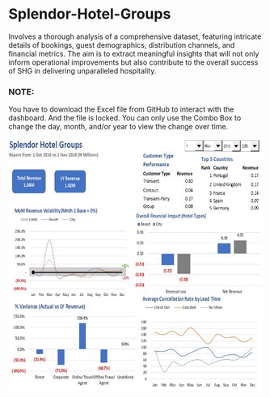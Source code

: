 # Splendor-Hotel-Groups
Involves a thorough analysis of a comprehensive dataset, featuring intricate details of bookings, guest demographics, distribution channels, and financial metrics. The aim is to extract meaningful insights that will not only inform operational improvements but also contribute to the overall success of SHG in delivering unparalleled hospitality.


### NOTE: 
You have to download the Excel file from GitHub to interact with the dashboard. And the file is locked. You can only use the Combo Box to change the day, month, and/or year to view the change over time.

<img src="https://github.com/HabibatTheAnalyst/Splendor-Hotel-Groups/blob/main/SHG%20Dashboard.jpg" width="700" height="500">
